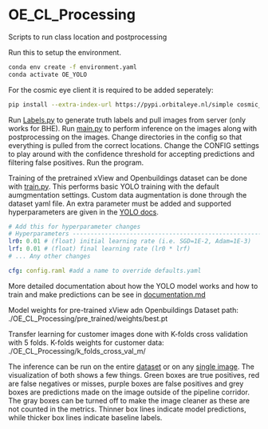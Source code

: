 # OE_CL_Processing
Scripts to run class location and postprocessing 

Run this to setup the environment.
```bash
conda env create -f environment.yaml
conda activate OE_YOLO
```

For the cosmic eye client it is required to be added seperately:
```bash
pip install --extra-index-url https://pypi.orbitaleye.nl/simple cosmic_eye_client
```

Run [Labels.py](Labels.py) to generate truth labels and pull images from server (only works for BHE). 
Run [main.py](main.py) to perform inference on the images along with postprocessing on the images. Change directories in the config so that everything is pulled from the correct locations. 
Change the CONFIG settings to play around with the confidence threshold for accepting predictions and filtering false positives. 
Run the program.

Training of the pretrained xView and Openbuildings dataset can be done with [train.py](train.py). This performs basic YOLO training with the default aumgmentation settings. Custom data augmentation is done through the dataset yaml file. An extra parameter must be added and supported hyperparameters are given in the [YOLO docs](https://docs.ultralytics.com/modes/train/#augmentation-settings-and-hyperparameters).
```yaml
# Add this for hyperparameter changes
# Hyperparameters ------------------------------------------------------------------------------------------------------
lr0: 0.01 # (float) initial learning rate (i.e. SGD=1E-2, Adam=1E-3)
lrf: 0.01 # (float) final learning rate (lr0 * lrf)
# ... Any other changes

cfg: config.raml #add a name to override defaults.yaml
```
More detailed documentation about how the YOLO model works and how to train and make predictions can be see in [documentation.md](documentation.md)


Model weights for pre-trained xView adn Openbuildings Dataset path: ./OE_CL_Processing/pre_trained/weights/best.pt

Transfer learning for customer images done with K-folds cross validation with 5 folds.
K-folds weights for customer data: ./OE_CL_Processing/k_folds_cross_val_m/

The inference can be run on the entire [dataset](main.py) or on any [single image](single_image.py). The visualization of both shows a few things. Green boxes are true positives, red are false negatives or misses, purple boxes are false positives and grey boxes are predictions made on the image outside of the pipeline corridor. The gray boxes can be turned off to make the image cleaner as these are not counted in the metrics. Thinner box lines indicate model predictions, while thicker box lines indicate baseline labels.
